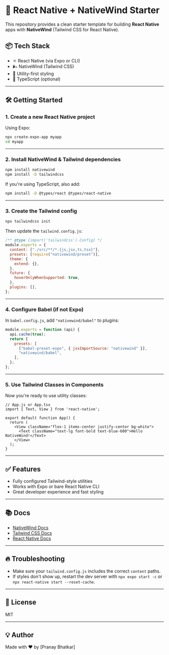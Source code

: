
# 🚀 React Native + NativeWind Starter

This repository provides a clean starter template for building **React Native** apps with **NativeWind** (Tailwind CSS for React Native).

## 📦 Tech Stack

- ⚛️ React Native (via Expo or CLI)
- 🌬️ NativeWind (Tailwind CSS)
- 💅 Utility-first styling
- 🔧 TypeScript (optional)

---

## 🛠️ Getting Started

### 1. Create a new React Native project

Using Expo:

```bash
npx create-expo-app myapp
cd myapp
```

---

### 2. Install NativeWind & Tailwind dependencies

```bash
npm install nativewind
npm install -D tailwindcss
```

If you're using TypeScript, also add:

```bash
npm install -D @types/react @types/react-native
```

---

### 3. Create the Tailwind config

```bash
npx tailwindcss init
```

Then update the `tailwind.config.js`:

```js
/** @type {import('tailwindcss').Config} */
module.exports = {
  content: ["./src/**/*.{js,jsx,ts,tsx}"],
  presets: [require("nativewind/preset")],
  theme: {
    extend: {},
  },
  future: {
    hoverOnlyWhenSupported: true,
  },
  plugins: [],
};

```

---

### 4. Configure Babel (if not Expo)

In `babel.config.js`, add `"nativewind/babel"` to plugins:

```js
module.exports = function (api) {
  api.cache(true);
  return {
    presets: [
      ["babel-preset-expo", { jsxImportSource: "nativewind" }],
      "nativewind/babel",
    ],
  };
};

```

---

### 5. Use Tailwind Classes in Components

Now you're ready to use utility classes:

```tsx
// App.js or App.tsx
import { Text, View } from 'react-native';

export default function App() {
  return (
    <View className="flex-1 items-center justify-center bg-white">
      <Text className="text-lg font-bold text-blue-600">Hello NativeWind!</Text>
    </View>
  );
}
```

---

## ✅ Features

- Fully configured Tailwind-style utilities
- Works with Expo or bare React Native CLI
- Great developer experience and fast styling

---

## 📚 Docs

- [NativeWind Docs](https://www.nativewind.dev/)
- [Tailwind CSS Docs](https://tailwindcss.com/)
- [React Native Docs](https://reactnative.dev/)

---


## 🔥 Troubleshooting

- Make sure your `tailwind.config.js` includes the correct `content` paths.
- If styles don't show up, restart the dev server with `npx expo start -c` or `npx react-native start --reset-cache`.

---

## 📝 License

MIT

---

## 💡 Author

Made with ❤️ by [Pranay Bhatkar]
